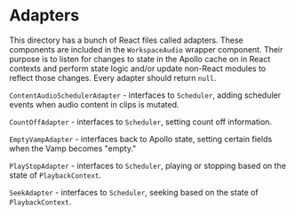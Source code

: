 # Adapters

This directory has a bunch of React files called adapters. These components are
included in the `WorkspaceAudio` wrapper component. Their purpose is to listen
for changes to state in the Apollo cache on in React contexts and perform state
logic and/or update non-React modules to reflect those changes. Every adapter
should return `null`.

`ContentAudioSchedulerAdapter` - interfaces to `Scheduler`, adding scheduler
events when audio content in clips is mutated.

`CountOffAdapter` - interfaces to `Scheduler`, setting count off information.

`EmptyVampAdapter` - interfaces back to Apollo state, setting certain fields
when the Vamp becomes "empty."

`PlayStopAdapter` - interfaces to `Scheduler`, playing or stopping based on the
state of `PlaybackContext`.

`SeekAdapter` - interfaces to `Scheduler`, seeking based on the state of
`PlaybackContext`.
